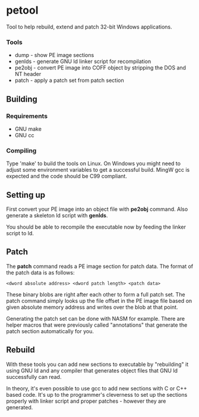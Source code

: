 petool
================================================================================

Tool to help rebuild, extend and patch 32-bit Windows applications.

### Tools

 - dump - show PE image sections
 - genlds - generate GNU ld linker script for recompilation
 - pe2obj - convert PE image into COFF object by stripping the DOS and NT header
 - patch - apply a patch set from patch section

Building
--------------------------------------------------------------------------------

### Requirements

 - GNU make
 - GNU cc

### Compiling

Type 'make' to build the tools on Linux. On Windows you might need to adjust
some environment variables to get a successful build. MingW gcc is expected and
the code should be C99 compliant.

Setting up
--------------------------------------------------------------------------------

First convert your PE image into an object file with **pe2obj** command. Also
generate a skeleton ld script with **genlds**.

You should be able to recompile the executable now by feeding the linker script
to ld.

Patch
--------------------------------------------------------------------------------

The **patch** command reads a PE image section for patch data. The format of the
patch data is as follows:

    <dword absolute address> <dword patch length> <patch data>

These binary blobs are right after each other to form a full patch set. The
patch command simply looks up the file offset in the PE image file based on
given absolute memory address and writes over the blob at that point.

Generating the patch set can be done with NASM for example. There are helper
macros that were previously called "annotations" that generate the patch section
automatically for you.

Rebuild
--------------------------------------------------------------------------------

With these tools you can add new sections to executable by "rebuilding" it using
GNU ld and any compiler that generates object files that GNU ld successfully can
read.

In theory, it's even possible to use gcc to add new sections with C or C++ based
code. It's up to the programmer's cleverness to set up the sections properly
with linker script and proper patches - however they are generated.

